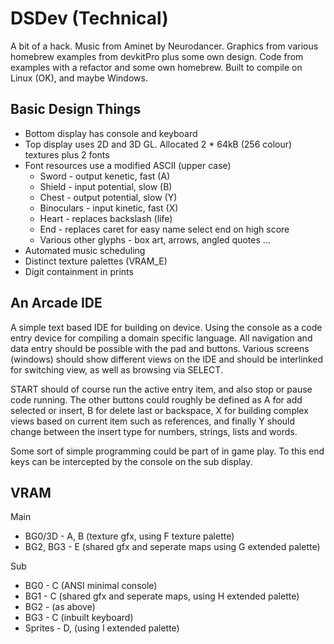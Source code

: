 DSDev (Technical)
=================

A bit of a hack. Music from Aminet by Neurodancer. Graphics from various homebrew examples from devkitPro plus some own design. Code from examples with a refactor and some own homebrew. Built to compile on Linux (OK), and maybe Windows.

Basic Design Things
-------------------

* Bottom display has console and keyboard
* Top display uses 2D and 3D GL. Allocated 2 * 64kB (256 colour) textures plus 2 fonts
* Font resources use a modified ASCII (upper case)
  * Sword - output kenetic, fast (A)
  * Shield - input potential, slow (B)
  * Chest - output potential, slow (Y)
  * Binoculars - input kinetic, fast (X)
  * Heart - replaces backslash (life)
  * End - replaces caret for easy name select end on high score
  * Various other glyphs - box art, arrows, angled quotes ...
* Automated music scheduling
* Distinct texture palettes (VRAM_E)
* Digit containment in prints

An Arcade IDE
-------------

A simple text based IDE for building on device. Using the console as a code entry device for compiling a domain specific language. All navigation and data entry should be possible with the pad and buttons. Various screens (windows) should show different views on the IDE and should be interlinked for switching view, as well as browsing via SELECT.

START should of course run the active entry item, and also stop or pause code running. The other buttons could roughly be defined as A for add selected or insert, B for delete last or backspace, X for building complex views based on current item such as references, and finally Y should change between the insert type for numbers, strings, lists and words.

Some sort of simple programming could be part of in game play. To this end keys can be intercepted by the console on the sub display.

VRAM
----

Main
* BG0/3D - A, B (texture gfx, using F texture palette)
* BG2, BG3 - E (shared gfx and seperate maps using G extended palette)

Sub
* BG0 - C (ANSI minimal console) 
* BG1 - C (shared gfx and seperate maps, using H extended palette)
* BG2 - (as above)
* BG3 - C (inbuilt keyboard)
* Sprites - D, (using I extended palette)

